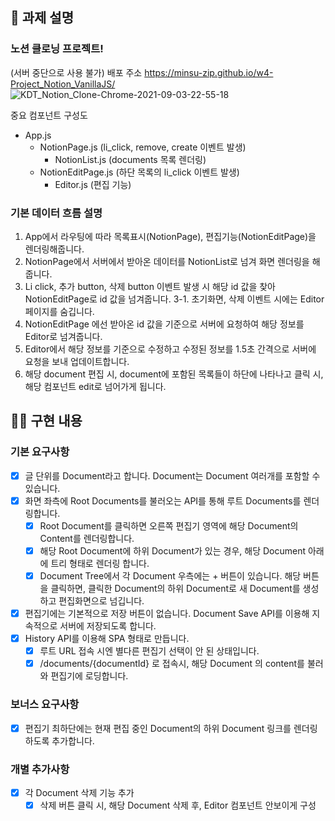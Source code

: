 ## 📌 과제 설명 <!-- 어떤 걸 만들었는지 대략적으로 설명해주세요 -->

### 노션 클로닝 프로젝트!
(서버 중단으로 사용 불가)
배포 주소 https://minsu-zip.github.io/w4-Project_Notion_VanillaJS/
![KDT_Notion_Clone-Chrome-2021-09-03-22-55-18](https://user-images.githubusercontent.com/52727782/132017331-032abafa-3897-47b2-ba44-3e175f6ddabb.gif)

중요 컴포넌트 구성도 
-  App.js
    - NotionPage.js (li_click, remove, create 이벤트 발생)
        - NotionList.js (documents 목록 렌더링)
    - NotionEditPage.js (하단 목록의 li_click 이벤트 발생)
        - Editor.js (편집 기능)
        
### 기본 데이터 흐름 설명
1. App에서 라우팅에 따라 목록표시(NotionPage),  편집기능(NotionEditPage)을 렌더링해줍니다.
2. NotionPage에서 서버에서 받아온 데이터를 NotionList로 넘겨 화면 렌더링을 해줍니다.
3. Li click, 추가 button, 삭제 button 이벤트 발생 시 해당 id 값을 찾아 NotionEditPage로 id 값을 넘겨줍니다.
 3-1. 초기화면, 삭제 이벤트 시에는 Editor 페이지를 숨깁니다.
4. NotionEditPage 에선 받아온 id 값을 기준으로 서버에 요청하여 해당 정보를 Editor로 넘겨줍니다.
5. Editor에서 해당 정보를 기준으로 수정하고 수정된 정보를 1.5초 간격으로 서버에 요청을 보내 업데이트합니다.
6. 해당 document 편집 시, document에 포함된 목록들이 하단에 나타나고 클릭 시, 해당 컴포넌트 edit로 넘어가게 됩니다.

## 👩‍💻 구현 내용 <!-- 기능을 Commit 별로 잘개 쪼개고, Commit 별로 설명해주세요 -->

### 기본 요구사항
- [x] 글 단위를 Document라고 합니다. Document는 Document 여러개를 포함할 수 있습니다.
- [x] 화면 좌측에 Root Documents를 불러오는 API를 통해 루트 Documents를 렌더링합니다.
  - [x] Root Document를 클릭하면 오른쪽 편집기 영역에 해당 Document의 Content를 렌더링합니다.
  - [x] 해당 Root Document에 하위 Document가 있는 경우, 해당 Document 아래에 트리 형태로 렌더링 합니다.
  - [x] Document Tree에서 각 Document 우측에는 + 버튼이 있습니다. 해당 버튼을 클릭하면, 클릭한 Document의 하위 Document로 새 Document를 생성하고 편집화면으로 넘깁니다.
- [x] 편집기에는 기본적으로 저장 버튼이 없습니다. Document Save API를 이용해 지속적으로 서버에 저장되도록 합니다.
- [x] History API를 이용해 SPA 형태로 만듭니다.
  - [x] 루트 URL 접속 시엔 별다른 편집기 선택이 안 된 상태입니다.
  - [x] /documents/{documentId} 로 접속시, 해당 Document 의 content를 불러와 편집기에 로딩합니다.

### 보너스 요구사항
 - [x] 편집기 최하단에는 현재 편집 중인 Document의 하위 Document 링크를 렌더링하도록 추가합니다.

### 개별 추가사항
- [x] 각 Document 삭제 기능 추가
  - [x] 삭제 버튼 클릭 시, 해당 Document 삭제 후, Editor 컴포넌트 안보이게 구성
